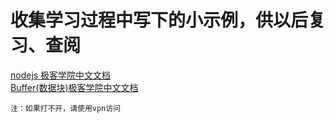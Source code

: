 # 收集学习过程中写下的小示例，供以后复习、查阅

[nodejs 极客学院中文文档](http://wiki.jikexueyuan.com/project/nodejs/)  
[Buffer(数据块)极客学院中文文档](http://wiki.jikexueyuan.com/project/nodejs/buffer.html)
~~~
注：如果打不开，请使用vpn访问
~~~